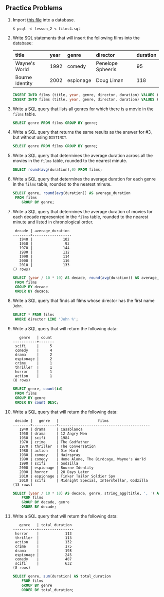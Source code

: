 ## Practice Problems

1. Import [this file](http://raw.githubusercontent.com/launchschool/sql_course_data/master/sql-and-relational-databases/schema-data-and-sql/group-by-and-aggregate-functions/films4.sql) into a database.

   ```shell
   $ psql -d lesson_2 < films4.sql
   ```

   

2. Write SQL statements that will insert the following films into the database:

   | title           | year | genre     | director          | duration |
   | :-------------- | :--- | :-------- | :---------------- | :------- |
   | Wayne's World   | 1992 | comedy    | Penelope Spheeris | 95       |
   | Bourne Identity | 2002 | espionage | Doug Liman        | 118      |

   ```sql
   INSERT INTO films (title, year, genre, director, duration) VALUES ('Wayne''s World', 1992, 'comedy', 'Penelope Spheeris', 95);
   INSERT INTO films (title, year, genre, director, duration) VALUES ('Bourne Identity', 2002, 'espionage', 'Doug Liman', 118);
   ```

   

3. Write a SQL query that lists all genres for which there is a movie in the `films` table.

   ```sql
   SELECT genre FROM films GROUP BY genre;
   ```

   

4. Write a SQL query that returns the same results as the answer for #3, but without using `DISTINCT`.

   ```sql
   SELECT genre FROM films GROUP BY genre;
   ```

   

5. Write a SQL query that determines the average duration across all the movies in the `films` table, rounded to the nearest minute.

   ```sql
   SELECT round(avg(duration),0) FROM films;
   ```

   

6. Write a SQL query that determines the average duration for each genre in the `films` table, rounded to the nearest minute.

   ```sql
   SELECT genre, round(avg(duration)) AS average_duration
   	FROM films
       GROUP BY genre;
   ```

   

7. Write a SQL query that determines the average duration of movies for each decade represented in the `films` table, rounded to the nearest minute and listed in chronological order.

   ```
    decade | average_duration
   --------+------------------
      1940 |              102
      1950 |               93
      1970 |              144
      1980 |              112
      1990 |              114
      2000 |              116
      2010 |              133
   (7 rows)
   ```

   ```sql
   SELECT (year / 10 * 10) AS decade, round(avg(duration)) AS average_duration
   	FROM films
   	GROUP BY decade
   	ORDER BY decade;
   ```

   

8. Write a SQL query that finds all films whose director has the first name `John`.

   ```sql
   SELECT * FROM films
   	WHERE director LIKE 'John %';
   ```

   

9. Write a SQL query that will return the following data:

   ```psql
      genre   | count
   -----------+-------
    scifi     |     5
    comedy    |     4
    drama     |     2
    espionage |     2
    crime     |     1
    thriller  |     1
    horror    |     1
    action    |     1
   (8 rows)
   ```

   ```sql
   SELECT genre, count(id)
   	FROM films
   	GROUP BY genre
   	ORDER BY count DESC;
   ```

   

10. Write a SQL query that will return the following data:

    ```psql
     decade |   genre   |                  films
    --------+-----------+------------------------------------------
       1940 | drama     | Casablanca
       1950 | drama     | 12 Angry Men
       1950 | scifi     | 1984
       1970 | crime     | The Godfather
       1970 | thriller  | The Conversation
       1980 | action    | Die Hard
       1980 | comedy    | Hairspray
       1990 | comedy    | Home Alone, The Birdcage, Wayne's World
       1990 | scifi     | Godzilla
       2000 | espionage | Bourne Identity
       2000 | horror    | 28 Days Later
       2010 | espionage | Tinker Tailor Soldier Spy
       2010 | scifi     | Midnight Special, Interstellar, Godzilla
    (13 rows)
    ```

    ```sql
    SELECT (year / 10 * 10) AS decade, genre, string_agg(title, ', ') AS films
    	FROM films
    	GROUP BY decade, genre
    	ORDER BY decade;
    ```

    

11. Write a SQL query that will return the following data:

    ```psql
       genre   | total_duration
    -----------+----------------
     horror    |            113
     thriller  |            113
     action    |            132
     crime     |            175
     drama     |            198
     espionage |            245
     comedy    |            407
     scifi     |            632
    (8 rows)
    ```

    ```sql
    SELECT genre, sum(duration) AS total_duration
    	FROM films
    	GROUP BY genre
    	ORDER BY total_duration;
    ```

    